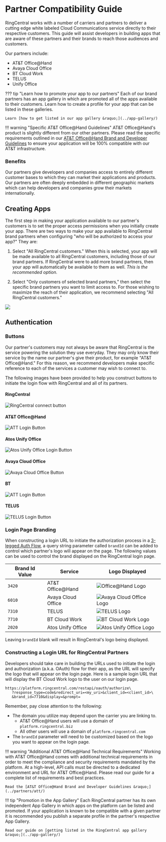 # Partner Compatibility Guide

RingCentral works with a number of carriers and partners to deliver a cutting edge white labeled Cloud Communications service directly to their respective customers. This guide will assist developers in building apps that are aware of these partners and their brands to reach those audiences and customers.

Our partners include:

* AT&T Office@Hand
* Avaya Cloud Office
* BT Cloud Work
* TELUS
* Unify Office

??? tip "Learn how to promote your app to our partners"
    Each of our brand partners has an app gallery in which are promoted all of the apps available to their customers. Learn how to create a profile for your app that can be listed in these galleries.

    Learn [how to get listed in our app gallery &raquo;](../app-gallery/)

!!! warning "Specific AT&T Office@Hand Guidelines"
    AT&T Office@Hand's product is slightly different from our other partners. Please read the specific requirements outlined in our [AT&T Office@Hand Brand and Developer Guidelines](../partners/att/) to ensure your application will be 100% compatible with our AT&T infrastructure.

### Benefits

Our partners give developers and companies access to entirely different customer bases to which they can market their applications and products. Our partners are often deeply embedded in different geographic markets which can help developers and companies grow their markets internationally. 

## Creating Apps

The first step in making your application available to our partner's customers is to set the proper access permissions when you initially create your app. There are two ways to make your app available to RingCentral brand partners when configuring "who will be authorized to access your app?" They are:

1. Select "All RingCentral customers." When this is selected, your app will be made available to all RingCentral customers, including those of our brand partners. If RingCentral were to add more brand partners, then your app will automatically be available to them as well. *This is the recommended option.*

2. Select "Only customers of selected brand partners," then select the specific brand partners you want to limit access to. For those wishing to maximize the reach of their application, we recommend selecting "All RingCentral customers."

<img class="img-fluid mx-auto d-block" src="../partners-create-app.png" style="max-width:500px" />

## Authentication

### Buttons

Our partner's customers may not always be aware that RingCentral is the service powering the solution they use everyday. They may only know their service by the name our partner's give their product, for example "AT&T Office@Hand." For this reason, we recommend developers make specific reference to each of the services a customer may wish to connect to.

The following images have been provided to help you construct buttons to initiate the login flow with RingCentral and all of its partners.

#### RingCentral

<img src="../button-ringcentral.png" alt="RingCentral connect button">

#### AT&T Office@Hand

<img alt="ATT Login Button" src="../button-att.png">

#### Atos Unify Office

<img alt="Atos Unify Office Login Button" src="../button-atos.png">

#### Avaya Cloud Office

<img alt="Avaya Cloud Office Button" src="../button-avaya.png">

#### BT

<img alt="ATT Login Button" src="../button-bt.png">

#### TELUS

<img alt="TELUS Login Button" src="../button-telus.png">

### Login Page Branding

When constructing a login URL to initiate the authorization process in a [3-legged Auth Flow](../../authentication/auth-code-flow), a query string parameter called `brandId` can be added to control which partner's logo will appear on the page. The following values can be used to control the brand displayed on the RingCentral login page.

| Brand Id Value | Service | Logo Displayed |
|-|-|-|
| `3420` | AT&T Office@Hand | <img alt="Office@Hand Logo" src="../logo-att.png"> |
| `6010` | Avaya Cloud Office | <img alt="Avaya Cloud Office Logo" src="../logo-avaya-sm.jpg"> |
| `7310` | TELUS | <img alt="TELUS Logo" src="../logo-telus.png"> |
| `7710` | BT Cloud Work | <img alt="BT Cloud Work Logo" src="../logo-bt.png"> | 
| `2020` | Atos Unify Office | <img alt="Atos Unify Office Logo" src="../logo-atos.png"> | 

Leaving `brandId` blank will result in RingCentral's logo being displayed. 

### Constructing a Login URL for RingCentral Partners

Developers should take care in building the URLs used to initiate the login and authorization (a.k.a. OAuth) flow for their app, as the URL will specify the logo that will appear on the login page. Here is a sample login URL that will display the BT Cloud Work logo to the user on our login page. 

```
https://platform.ringcentral.com/restapi/oauth/authorize\
   ?response_type=code&redirect_uri=<my_uri>&client_id=<client_id>\
   &brand_id=7710&display=&prompt=
```

Remember, pay close attention to the following:

* The domain you utilize may depend upon the carrier you are linking to.
    * AT&T Office@Hand users will use a domain of `platform.ringcentral.biz`
    * All other users will use a domain of `platform.ringcentral.com`
* The `brandId` parameter will need to be customized based on the logo you want to appear on the login page.

!!! warning "Additional AT&T Office@Hand Technical Requirements"
    Working with AT&T Office@Hand comes with additional technical requirements in order to meet the compliance and security requirements mandated by the platform. At a high-level, API calls must be directed to a dedicated environment and URL for AT&T Office@Hand. Please read our guide for a complete list of requirements and best practices.

    Read the [AT&T Office@Hand Brand and Developer Guidelines &raquo;](../partners/att/)

!!! tip "Promotion in the App Gallery"
    Each RingCentral partner has its own independent App Gallery in which apps on the platform can be listed and promoted. If your application is known to be compatible with a given partner it is recommended you publish a separate profile in the partner's respective App Gallery.
    
    Read our guide on [getting listed in the RingCentral app gallery &raquo;](../app-gallery/)

